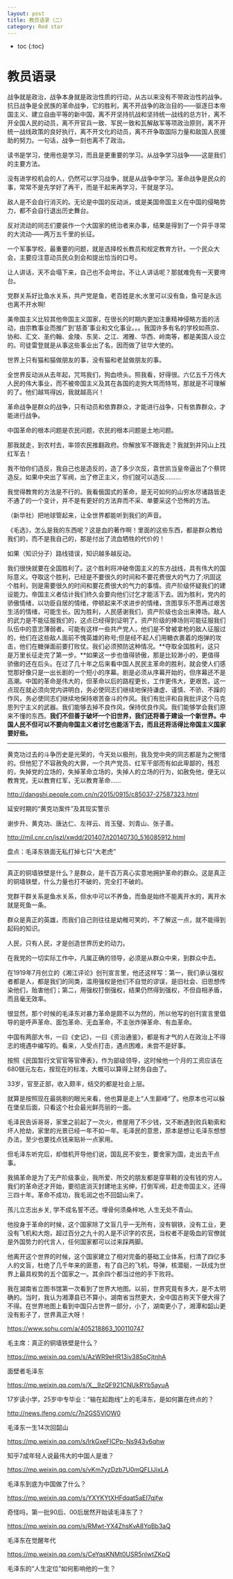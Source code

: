 ```yaml
---
layout: post
title: 教员语录（二）
category: Red star 
---
```


* toc
{:toc}

# 教员语录

战争就是政治，战争本身就是政治性质的行动，从古以来没有不带政治性的战争。抗日战争是全民族的革命战争，它的胜利，离不开战争的政治目的――驱逐日本帝国主义、建立自由平等的新中国，离不开坚持抗战和坚持统一战线的总方针，离不开全国人民的动员，离不开官兵一致、军民一致和瓦解敌军等项政治原则，离不开统一战线政策的良好执行，离不开文化的动员，离不开争取国际力量和敌国人民援助的努力。一句话，战争一刻也离不了政治。

读书是学习，使用也是学习，而且是更重要的学习。从战争学习战争——这是我们的主要方法。

没有进学校机会的人，仍然可以学习战争，就是从战争中学习。革命战争是民众的事，常常不是先学好了再干，而是干起来再学习，干就是学习。

敌人是不会自行消灭的。无论是中国的反动派，或是美国帝国主义在中国的侵略势力，都不会自行退出历史舞台。

反对流动的同志们要装作一个大国家的统治者来办事，结果是得到了一个异乎寻常的大流动——两万五千里的长征。

一个军事学校，最重要的问题，就是选择校长教员和规定教育方针。一个民众大会，主要应注意动员民众到会和提出恰当的口号。

让人讲话，天不会塌下来，自己也不会垮台。不让人讲话呢？那就难免有一天要垮台。

党群关系好比鱼水关系，共产党是鱼，老百姓是水;水里可以没有鱼，鱼可是永远也离不开水啊!

美帝国主义比较其他帝国主义国家，在很长的时期内更加注重精神侵略方面的活动，由宗教事业而推广到‘慈善’事业和文化事业。。。我国许多有名的学校如燕京、协和、汇文、圣约翰、金陵、东吴、之江、湘雅、华西、岭南等，都是美国人设立的。司徒雷登就是从事这些事业出了名，因而做了驻华大使的。

世界上只有猫和猫做朋友的事，没有猫和老鼠做朋友的事。

全世界反动派从去年起，咒骂我们，狗血喷头。照我看，好得很。六亿五千万伟大人民的伟大事业，而不被帝国主义及其在各国的走狗大骂而特骂，那就是不可理解的了。他们越骂得凶，我就越高兴！

革命战争是群众的战争，只有动员和依靠群众，才能进行战争，只有依靠群众，才能进行战争。

中国革命的根本问题是农民问题，农民的根本问题是土地问题。

那我就走，到农村去，率领农民推翻政府。你解放军不跟我走？我就到井冈山上找红军去！

我不怕你们造反，我自己也是造反的，造了多少次反，袁世凯当皇帝逼出了个蔡锷造反。如果中央出了军阀，出了修正主义，你们就可以造反………

我觉得教育的方法是不行的。我看俄国式的革命，是无可如何的山穷水尽诸路皆走不通了的一个变计，并不是有更好的方法弃而不采、单要采这个恐怖的方法。

（新华社）把地球管起来，让全世界都能听到我们的声音。

《毛选》，怎么是我的东西呢？这是血的著作啊！里面的这些东西，都是群众教给我们的，而不是我自己的，那是付出了流血牺牲的代价的！

如果（知识分子）路线错误，知识越多越反动。

我们很快就要在全国胜利了。这个胜利将冲破帝国主义的东方战线，具有伟大的国际意义。夺取这个胜利，已经是不要很久的时间和不要花费很大的气力了;巩固这个胜利，则是需要很久的时间和要花费很大的气力的事情。资产阶级怀疑我们的建设能力。帝国主义者估计我们终久会要向他们讨乞才能活下去。因为胜利，党内的骄傲情绪，以功臣自居的情绪，停顿起来不求进步的情绪，贪图享乐不愿再过艰苦生活的情绪，可能生长。因为胜利，人民感谢我们，资产阶级也会出来捧场。敌人的武力是不能征服我们的，这点已经得到证明了。资产阶级的捧场则可能征服我们队伍中的意志薄弱者。可能有这样一些共产党人，他们是不曾被拿枪的敌人征服过的，他们在这些敌人面前不愧英雄的称号;但是经不起人们用糖衣裹着的炮弹的攻击，他们在糖弹面前要打败仗。我们必须预防这种情况。**夺取全国胜利，这只是万里长征走完了第一步。**如果这一步也值得骄傲，那是比较渺小的，更值得骄傲的还在后头。在过了几十年之后来看中国人民民主革命的胜利，就会使人们感觉那好像只是一出长剧的一个短小的序幕。剧是必须从序幕开始的，但序幕还不是高潮。中国的革命是伟大的，但革命以后的路程更长，工作更伟大，更艰苦。这一点现在就必须向党内讲明白，务必使同志们继续地保持谦虚、谨慎、不骄、不躁的作风，务必使同志们继续地保持艰苦奋斗的作风。我们有批评和自我批评这个马克思列宁主义的武器。我们能够去掉不良作风，保持优良作风。我们能够学会我们原来不懂的东西。**我们不但善于破坏一个旧世界，我们还将善于建设一个新世界。中国人民不但可以不要向帝国主义者讨乞也能活下去，而且还将活得比帝国主义国家要好些。**

---

黄克功过去的斗争历史是光荣的，今天处以极刑，我及党中央的同志都是为之惋惜的。但他犯了不容赦免的大罪，一个共产党员、红军干部而有如此卑鄙的，残忍的，失掉党的立场的，失掉革命立场的，失掉人的立场的行为，如赦免他，便无以教育党，无以教育红军，无以教育革命……

http://dangshi.people.com.cn/n/2015/0915/c85037-27587323.html

延安时期的“黄克功案件”及其现实警示

谢步升、黄克功、唐达仁、左祥云、肖玉璧、刘青山、张子善。

http://mil.cnr.cn/jszl/xwdd/201407/t20140730_516085912.html

盘点：毛泽东铁面无私打掉七只“大老虎”

---

真正的铜墙铁壁是什么？是群众，是千百万真心实意地拥护革命的群众。这是真正的铜墙铁壁，什么力量也打不破的，完全打不破的。

党群干群关系是鱼水关系，但水中可以不养鱼，而鱼是始终不能离开水的，离开水就是死鱼一条。

群众是真正的英雄，而我们自己则往往是幼稚可笑的，不了解这一点，就不能得到起码的知识。

人民，只有人民，才是创造世界历史的动力。

在我党的一切实际工作中，凡属正确的领导，必须是从群众中来，到群众中去。

在1919年7月创立的《湘江评论》创刊宣言里，他还这样写：第一，我们承认强权者都是人，都是我们的同类，滥用强权是他们不自觉的谬误，是旧社会、旧思想传染他们，贻害他们；第二，用强权打倒强权，结果仍然得到强权，不但自相矛盾，而且毫无效率。

很显然，那个时候的毛泽东对暴力革命是颇不以为然的，所以他写的创刊宣言里倡导的是呼声革命、面包革命、无血革命，不主张炸弹革命、有血革命。

中国有两部大书，一曰《史记》，一曰《资治通鉴》，都是有才气的人在政治上不得志的境遇中编写的。看来，人受点打击，遇点困难，未尝不是好事。

按照《民国暂行文官官等官俸表》，作为部级领导，这时候他一个月的工资应该在680银元左右，按现在的标准，大概可以算得上财务自由了。

33岁，官至正部，收入颇丰，结交的都是社会上层。

就算是按照现在最挑剔的眼光来看，他也算是走上“人生巅峰“了。他原本也可以躲在堡垒后面，只看这个社会最光鲜亮丽的一面。

毛泽民告诉哥哥，家里之前起了一次火，修屋用了不少钱，又不断遇到败兵勒索和坏人抢劫，家里的光景已经一年不如一年。毛泽民的意思，原本是想让毛泽东想想办法，至少也要找点钱来贴补一点家用。

但毛泽东听完后，却借机开导他们说，国乱民不安生，要舍家为国，走出去干点事。

我搞革命是为了无产阶级事业，我所爱、所交的朋友都是穿草鞋的没有钱的穷人。我们的革命还才开始，要彻底消灭封建地主劣绅，打倒军阀，赶走帝国主义，还得三四十年。革命不成功，我毛润之也不回韶山来了。

孩儿立志出乡关, 学不成名誓不还。埋骨何须桑梓地, 人生无处不青山。

他投身于革命的时候，这个国家除了文盲几乎一无所有，没有钢铁，没有工业，更没有飞机和大炮，超过百分之九十的人是不识字的农民，当权者不是吸血的官僚就是外国势力的代言人，任何国家都可以过来踩两脚。

他离开这个世界的时候，这个国家建立了相对完备的基础工业体系，扫清了四亿多人的文盲，杜绝了几千年来的匪患，有了自己的飞机，导弹，核潜艇，一跃成为世界上最具权势的五个国家之一。其余四个都当过他的手下败将。

我在湖南省立图书馆第一次看到了世界大地图。以前，世界究竟有多大，是不太明确的。当时，我认为湘潭县已不算小，湖南省当然更大，全中国古称天下便大得了不得。在世界地图上看到中国只占世界一部分，小了，湖南更小了，湘潭和韶山更没有影子了，世界真正大呀！

https://www.sohu.com/a/405218863_100110747

毛主席：真正的铜墙铁壁是什么？

https://mp.weixin.qq.com/s/AzWR9eHR13iv385pCjtnhA

面壁者毛泽东

https://mp.weixin.qq.com/s/X__9zQF921CNUkRYb5ayuA

17岁读小学，25岁中专毕业：“输在起跑线”上的毛泽东，是如何赢在终点的？

http://news.ifeng.com/c/7n2GS5VlOW0

毛泽东一生14次回韶山

https://mp.weixin.qq.com/s/lrkGxeFlCPp-Ns943v6qhw

知乎7成年轻人说最伟大的中国人是谁？

https://mp.weixin.qq.com/s/vKm7yzDzb7U0mQFLlJixLA

毛泽东到底为中国做了什么？

https://mp.weixin.qq.com/s/YXYKYtXHFdqat5aEI7qjfw

奇怪吗，第一批90后、00后居然开始读毛泽东了？

https://mp.weixin.qq.com/s/RMwt-YX4ZhsKvA8YqBb3aQ

毛泽东在觉醒年代

https://mp.weixin.qq.com/s/CeYqsKNMt0USR5nIwtZKpQ

毛泽东的“人生定位”如何影响他的一生？
